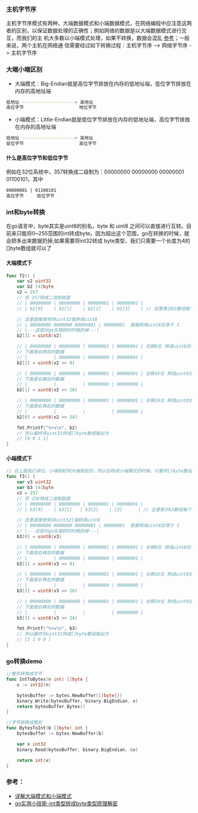 ### 主机字节序
主机字节序模式有两种，大端数据模式和小端数据模式，在网络编程中应注意这两者的区别，以保证数据处理的正确性；例如网络的数据是以大端数据模式进行交互，而我们的主
机大多数以小端模式处理，如果不转换，数据会混乱 [参考](https://blog.csdn.net/dosthing/article/details/80641173)；一般来说，两个主机在网络通
信需要经过如下转换过程：主机字节序 —> 网络字节序 -> 主机字节序  

### 大端小端区别
- 大端模式：Big-Endian就是高位字节排放在内存的低地址端，低位字节排放在内存的高地址端
```bash
低地址 --------------------> 高地址
高位字节                     地位字节
```

- 小端模式：Little-Endian就是低位字节排放在内存的低地址端，高位字节排放在内存的高地址端
```bash
低地址 --------------------> 高地址
低位字节                     高位字节
```

#### 什么是高位字节和低位字节
例如在32位系统中，357转换成二级制为：00000000 00000000 00000001 01100101，其中
```bash
00000001 | 01100101 
高位字节     低位字节
``` 

### int和byte转换
在go语言中，byte其实是uint8的别名，byte 和 uint8 之间可以直接进行互转。目前来只能将0~255范围的int转成byte。因为超出这个范围，go在转换的时候，就会把多出来数据扔掉;如果需要将int32转成
byte类型，我们只需要一个长度为4的[]byte数组就可以了  
#### 大端模式下
```go
func f2() {
    var v2 uint32
    var b2 [4]byte
    v2 = 257
    // 将 257转成二进制就是
    // | 00000000 | 00000000 | 00000001 | 00000001 |
    // | b2[0]    | b2[1]    | b2[2]    | b2[3]    | // 这里表示b2数组每个下标里面存放的值

    // 这里直接使用将uint32强转成uint8
    // | 00000000 0000000 00000001 | 00000001  直接转成uint8后等于 1
    // |---这部分go在强转的时候扔掉---|
    b2[3] = uint8(v2)

    // | 00000000 | 00000000 | 00000001 | 00000001 | 右移8位 转成uint8后等于 1
    // 下面是右移后的数据
    // |          | 00000000 | 00000000 | 00000001 |
    b2[2] = uint8(v2 >> 8)

    // | 00000000 | 00000000 | 00000001 | 00000001 | 右移16位 转成uint8后等于 0
    // 下面是右移后的数据
    // |          |          | 00000000 | 00000000 |
    b2[1] = uint8(v2 >> 16)

    // | 00000000 | 00000000 | 00000001 | 00000001 | 右移24位 转成uint8后等于 0
    // 下面是右移后的数据
    // |          |          |          | 00000000 |
    b2[0] = uint8(v2 >> 24)

    fmt.Printf("%+v\n", b2)
    // 所以最终将uint32转成[]byte数组输出为
    // [0 0 1 1]
}
```
#### 小端模式下
```go
// 在上面我们讲过，小端刚好和大端相反的，所以在转成小端模式的时候，只要将[]byte数组的下标首尾对换一下位置就可以了
func f3() {
    var v3 uint32
    var b3 [4]byte
    v3 = 257
    // 将 256转成二进制就是
    // | 00000000 | 00000000 | 00000001 | 00000001 |
    // | b3[0]    | b3[1]   | b3[2]    | [3]      | // 这里表示b3数组每个下标里面存放的值

    // 这里直接使用将uint32l强转成uint8
    // | 00000000 0000000 00000001 | 00000001  直接转成uint8后等于 1
    // |---这部分go在强转的时候扔掉---|
    b3[0] = uint8(v3)

    // | 00000000 | 00000000 | 00000001 | 00000001 | 右移8位 转成uint8后等于 1
    // 下面是右移后的数据
    // |          | 00000000 | 00000000 | 00000001 |
    b3[1] = uint8(v3 >> 8)

    // | 00000000 | 00000000 | 00000001 | 00000001 | 右移16位 转成uint8后等于 0
    // 下面是右移后的数据
    // |          |          | 00000000 | 00000000 |
    b3[2] = uint8(v3 >> 16)

    // | 00000000 | 00000000 | 00000001 | 00000001 | 右移24位 转成uint8后等于 0
    // 下面是右移后的数据
    // |          |          |          | 00000000 |
    b3[3] = uint8(v3 >> 24)

    fmt.Printf("%+v\n", b3)
    // 所以最终将uint32转成[]byte数组输出为
    // [1 1 0 0 ]
}
```

### go转换demo
```go
//整形转换成字节
func IntToBytes(n int) []byte {
	x := int32(n)

	bytesBuffer := bytes.NewBuffer([]byte{})
	binary.Write(bytesBuffer, binary.BigEndian, x)
	return bytesBuffer.Bytes()
}

//字节转换成整形
func BytesToInt(b []byte) int {
	bytesBuffer := bytes.NewBuffer(b)

	var x int32
	binary.Read(bytesBuffer, binary.BigEndian, &x)

	return int(x)
}
```

### 参考：
- [详解大端模式和小端模式](https://www.cnblogs.com/little-white/p/3236548.html)
- [go实用小技能-int类型转成byte类型原理解密](https://blog.csdn.net/m0_37191841/article/details/53908892)








